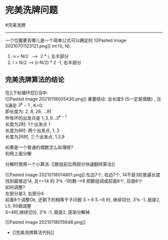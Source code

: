 # 完美洗牌问题

#完美洗牌



---
一个位置要去哪儿是一个简单公式可以确定的
![[Pasted image 20210701123121.png]]
int f(i, N):   
1) i<= N/2   -->  2 * i, 左半部分   
2) i > N/2 --> (i-N/2) * 2 -1, 右半部分  




##  完美洗牌算法的结论

在[[下标循环怼]]当中:   
![[Pasted image 20210118005430.png]]
重要结论: 总长度S (S一定是偶数) , 当S满足 $3^k-1$ , K>0:  
即长度为: 2, 8, 26, ...时  
所有环的出发点是 $1, 3, 9...3^{k-1}$    
长度为2时: 1个出发点 1  
长度为8时: 两个出发点, 1, 3  
长度为26时, 三个出发点, 1,3,9

如果是一个普通的偶数怎么处理呢?  
利用上面分解


分解时使用一个小算法: [[数组前后两部分快速翻转算法]]

![[Pasted image 20210118014801.png]]
左边7个, 右边7个, 14不是3的普遍长度  
找到最接近14, 且<=14 的 3^k -1的数-->8
把数组调成前面8个, 后面6个  
如何调整?  
左部分是3, 右部分4  
前面8个调整Ok, 还剩下的相等于子问题 S = 6
S =6 时, 继续切分, 3^k -1, 就是2, L5, R5做调整  
 S=4时,继续切分, 3^k -1, 就是2, 逐渐分解掉

![[Pasted image 20210118015648.png]]


- [[完美洗牌算法代码]]